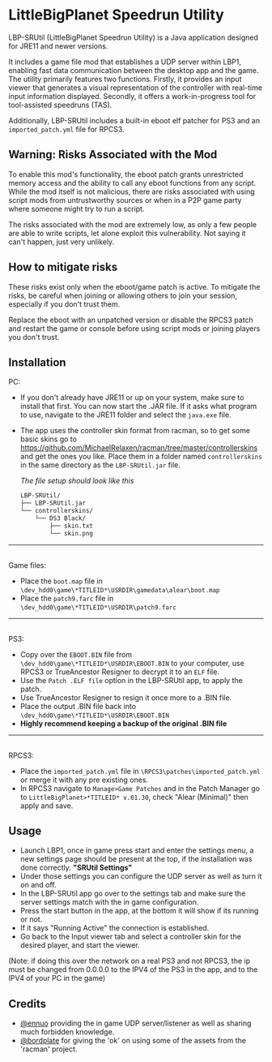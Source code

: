 
# LittleBigPlanet Speedrun Utility

LBP-SRUtil (LittleBigPlanet Speedrun Utility) is a Java application designed for JRE11 and newer versions. 

It includes a game file mod that establishes a UDP server within LBP1, enabling fast data communication between the desktop app and the game. The utility primarily features two functions. Firstly, it provides an input viewer that generates a visual representation of the controller with real-time input information displayed. Secondly, it offers a work-in-progress tool for tool-assisted speedruns (TAS). 

Additionally, LBP-SRUtil includes a built-in eboot elf patcher for PS3 and an `imported_patch.yml` file for RPCS3.


## Warning: Risks Associated with the Mod

To enable this mod's functionality, the eboot patch grants unrestricted memory access and the ability to call any eboot functions from any script. While the mod itself is not malicious, there are risks associated with using script mods from untrustworthy sources or when in a P2P game party where someone might try to run a script.

The risks associated with the mod are extremely low, as only a few people are able to write scripts, let alone exploit this vulnerability. Not saying it can't happen, just very unlikely. 
## How to mitigate risks

These risks exist only when the eboot/game patch is active. To mitigate the risks, be careful when joining or allowing others to join your session, especially if you don't trust them. 

Replace the eboot with an unpatched version or disable the RPCS3 patch and restart the game or console before using script mods or joining players you don't trust.
## Installation

PC:
- If you don't already have JRE11 or up on your system, make sure to install that first. You can now start the .JAR file. If it asks what program to use, navigate to the JRE11 folder and select the `java.exe` file.
- The app uses the controller skin format from racman, so to get some basic skins go to https://github.com/MichaelRelaxen/racman/tree/master/controllerskins and get the ones you like. Place them in a folder named `controllerskins` in the same directory as the `LBP-SRUtil.jar` file. 
    
    *The file setup should look like this*
    ```bash
    LBP-SRUtil/
    ├── LBP-SRUtil.jar
    └── controllerskins/
        └── DS3 Black/
            ├── skin.txt
            └── skin.png
    ```
***
\
Game files:
- Place the `boot.map` file in `\dev_hdd0\game\*TITLEID*\USRDIR\gamedata\alear\boot.map`
- Place the `patch9.farc` file in `\dev_hdd0\game\*TITLEID*\USRDIR\patch9.farc`
***
\
PS3:
- Copy over the `EBOOT.BIN` file from `\dev_hdd0\game\*TITLEID*\USRDIR\EBOOT.BIN` to your computer, use RPCS3 or TrueAncestor Resigner to decrypt it to an `ELF` file.
- Use the `Patch .ELF file` option in the LBP-SRUtil app, to apply the patch.
- Use TrueAncestor Resigner to resign it once more to a .BIN file.
- Place the output .BIN file back into `\dev_hdd0\game\*TITLEID*\USRDIR\EBOOT.BIN`
- **Highly recommend keeping a backup of the original .BIN file**
***
\
RPCS3:
- Place the `imported_patch.yml` file in `\RPCS3\patches\imported_patch.yml` or merge it with any pre existing ones.
- In RPCS3 navigate to `Manage>Game Patches` and in the Patch Manager go to `LittleBigPlanet>*TITLEID* v.01.30`, check "Alear (Minimal)" then apply and save.
## Usage
- Launch LBP1, once in game press start and enter the settings menu, a new settings page should be present at the top, if the installation was done correctly. **"SRUtil Settings"**
- Under those settings you can configure the UDP server as well as turn it on and off.
- In the LBP-SRUtil app go over to the settings tab and make sure the server settings match with the in game configuration. 
- Press the start button in the app, at the bottom it will show if its running or not.
- If it says "Running Active" the connection is established.
- Go back to the Input viewer tab and select a controller skin for the desired player, and start the viewer.

(Note: if doing this over the network on a real PS3 and not RPCS3, the ip must be changed from 0.0.0.0 to the IPV4 of the PS3 in the app, and to the IPV4 of your PC in the game)
## Credits

- [@ennuo](https://github.com/ennuo) providing the in game UDP server/listener as well as sharing much forbidden knowledge.
- [@bordplate](https://github.com/MichaelRelaxen) for giving the 'ok' on using some of the assets from the 'racman' project.
